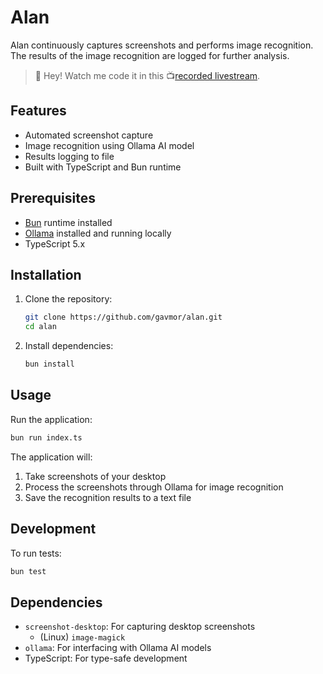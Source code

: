 # Alan

Alan continuously captures screenshots and performs image recognition. The results of the image recognition are logged for further analysis.

> 👋 Hey! Watch me code it in this 📺[recorded livestream](https://youtube.com/live/B8EmMTJGcaA).

## Features

- Automated screenshot capture
- Image recognition using Ollama AI model
- Results logging to file
- Built with TypeScript and Bun runtime

## Prerequisites

- [Bun](https://bun.sh) runtime installed
- [Ollama](https://ollama.ai) installed and running locally
- TypeScript 5.x

## Installation

1. Clone the repository:
   ```bash
   git clone https://github.com/gavmor/alan.git
   cd alan
   ```

2. Install dependencies:
   ```bash
   bun install
   ```

## Usage

Run the application:

```bash
bun run index.ts
```

The application will:
1. Take screenshots of your desktop
2. Process the screenshots through Ollama for image recognition
3. Save the recognition results to a text file

## Development

To run tests:

```bash
bun test
```

## Dependencies

- `screenshot-desktop`: For capturing desktop screenshots
    - (Linux) `image-magick`
- `ollama`: For interfacing with Ollama AI models
- TypeScript: For type-safe development